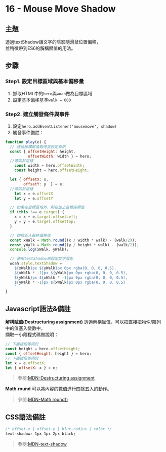 # 16 - Mouse Move Shadow

## **主題**
透過textShadow讓文字的陰影隨滑鼠位置偏移，  
並稍微帶到ES6的解構賦值的用法。  


## **步驟**
### Step1. 設定目標區域與基本偏移量
1. 抓取HTML中的`hero`與`woah`做為目標區域
2. 設定基本偏移基準`walk = 600`

### Step2. 建立觸發條件與事件
1. 設定`hero.addEventListener('mousemove', shadow)`
2. 觸發事件備註：
```javascript
function play(e) {
  // 透過解構賦值取得並設定資訊
  const { offsetHeight: height,
          offsetWidth: width } = hero;
  //等同於這樣
    const width = hero.offsetWidth;
    const height = hero.offsetHeight;

  let { offsetX: x,
        offsetY: y  } = e;
  //等同於這樣
    let x = e.offsetX
    let y = e.offsetY  

  // 如果在目標區域外，則在加上目標座標值
  if (this !== e.target) {
    x = x + e.target.offsetLeft;
    y = y + e.target.offsetTop;
  }

  // 四捨五入最終偏移值
  const xWalk = Math.round((x / width * walk) - (walk/2));
  const yWalk = Math.round((y / height * walk) - (walk/2));
  console.log(xWalk, yWalk);

  // 使用textShadow來設定文字陰影
  woah.style.textShadow = `
    ${xWalk}px ${yWalk}px 0px rgba(0, 0, 0, 0.5),
    ${xWalk * -1}px ${yWalk}px 0px rgba(0, 0, 0, 0.5),
    ${yWalk}px ${xWalk * -1}px 0px rgba(0, 0, 0, 0.5),
    ${yWalk * -1}px ${xWalk}px 0px rgba(0, 0, 0, 0.5)
    `
}
```

## **Javascript語法&備註**
**解構賦值(Destructuring assignment)**
透過解構賦值，可以把直接把物件/陣列中的值塞入變數中，  
擷取一小段程式碼做說明：
```javascript
// 下面這段等同於 
const height = hero.offsetHeight;
const { offsetHeight: height } = hero;
// 下面這段等同於 
let x = e.offsetX;
let { offsetX: x } = e;
```
>參閱:[MDN-Destructuring assignment](https://developer.mozilla.org/en-US/docs/Web/JavaScript/Reference/Operators/Destructuring_assignment)

**Math.round**
可以將內容的數值進行四捨五入的動作。
>參閱:[MDN-Math.round()](https://developer.mozilla.org/en-US/docs/Web/JavaScript/Reference/Global_Objects/Math/round)

## **CSS語法備註**
```css
/* offset-x | offset-y | blur-radius | color */
text-shadow: 1px 1px 2px black;
```
>參閱:[MDN-text-shadow](https://developer.mozilla.org/en-US/docs/Web/CSS/text-shadow)



